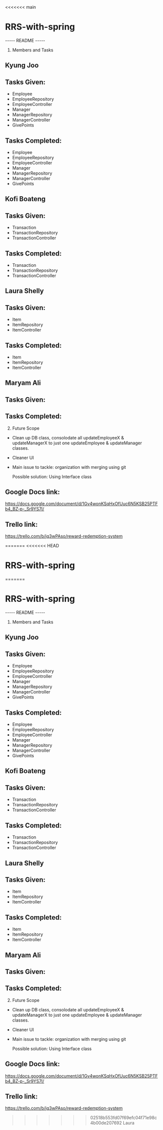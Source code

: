 <<<<<<< main
# RRS-with-spring
----- README -----

1. Members and Tasks


Kyung Joo
- 
Tasks Given: 
- 
- Employee
- EmployeeRepository
- EmployeeController
- Manager
- ManagerRepository
- ManagerController
- GivePoints

Tasks Completed:
- 
- Employee
- EmployeeRepository
- EmployeeController
- Manager
- ManagerRepository
- ManagerController
- GivePoints

Kofi Boateng
- 
Tasks Given: 
- 
- Transaction
- TransactionRepository
- TransactionController

Tasks Completed: 
- 
- Transaction
- TransactionRepository
- TransactionController

Laura Shelly
- 
Tasks Given:
- 
- Item
- ItemRepository
- ItemController

Tasks Completed:
- 
- Item
- ItemRepository
- ItemController

Maryam Ali
- 
Tasks Given:
- 


Tasks Completed:
- 


2. Future Scope

- Clean up DB class, consolodate all updateEmployeeX & updateManagerX to just one updateEmployee & updateManager classes.

- Cleaner UI

- Main issue to tackle: organization with merging using git

  Possible solution: Using Interface class


Google Docs link:
- 
https://docs.google.com/document/d/1Gv4wonKSqHxOfUuc6N5KSB25PTFb4_BZ-p-_Sr9YS7I/

Trello link: 
-
https://trello.com/b/jq3wPAso/reward-redemption-system

=======
<<<<<<< HEAD
# RRS-with-spring
=======
# RRS-with-spring
----- README -----

1. Members and Tasks


Kyung Joo
- 
Tasks Given: 
- 
- Employee
- EmployeeRepository
- EmployeeController
- Manager
- ManagerRepository
- ManagerController
- GivePoints

Tasks Completed:
- 
- Employee
- EmployeeRepository
- EmployeeController
- Manager
- ManagerRepository
- ManagerController
- GivePoints

Kofi Boateng
- 
Tasks Given: 
- 
- Transaction
- TransactionRepository
- TransactionController

Tasks Completed: 
- 
- Transaction
- TransactionRepository
- TransactionController

Laura Shelly
- 
Tasks Given:
- 
- Item
- ItemRepository
- ItemController

Tasks Completed:
- 
- Item
- ItemRepository
- ItemController

Maryam Ali
- 
Tasks Given:
- 


Tasks Completed:
- 


2. Future Scope

- Clean up DB class, consolodate all updateEmployeeX & updateManagerX to just one updateEmployee & updateManager classes.

- Cleaner UI

- Main issue to tackle: organization with merging using git

  Possible solution: Using Interface class


Google Docs link:
- 
https://docs.google.com/document/d/1Gv4wonKSqHxOfUuc6N5KSB25PTFb4_BZ-p-_Sr9YS7I/

Trello link: 
-
https://trello.com/b/jq3wPAso/reward-redemption-system

>>>>>>> 02518b553fd07f69efc04f71e98c4b00de207692
>>>>>>> Laura

